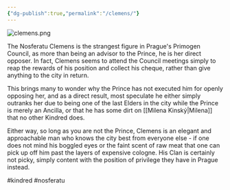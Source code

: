 ```yaml
---
{"dg-publish":true,"permalink":"/clemens/"}
---
```


![clemens.png](/img/user/clemens.png)

The Nosferatu Clemens is the strangest figure in Prague's Primogen Council, as more than being an advisor to the Prince, he is her direct opposer. In fact, Clemens seems to attend the Council meetings simply to reap the rewards of his position and collect his cheque, rather than give anything to the city in return.

This brings many to wonder why the Prince has not executed him for openly opposing her, and as a direct result, most speculate he either simply outranks her due to being one of the last Elders in the city while the Prince is merely an Ancilla, or that he has some dirt on [[Milena Kinský\|Milena]] that no other Kindred does. 

Either way, so long as you are not the Prince, Clemens is an elegant and approachable man who knows the city best from everyone else - if one does not mind his boggled eyes or the faint scent of raw meat that one can pick up off him past the layers of expensive cologne. His Clan is certainly not picky, simply content with the position of privilege they have in Prague instead. 

#kindred #nosferatu 